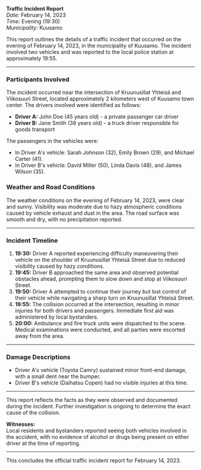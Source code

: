 

**Traffic Incident Report**  
*Date:* February 14, 2023  
*Time:* Evening (19:30)  
*Municipality:* Kuusamo  

This report outlines the details of a traffic incident that occurred on the evening of February 14, 2023, in the municipality of Kuusamo. The incident involved two vehicles and was reported to the local police station at approximately 19:55.

---

### **Participants Involved**  
The incident occurred near the intersection of Kruunusillat Yhteisä and Viikosuuri Street, located approximately 2 kilometers west of Kuusamo town center. The drivers involved were identified as follows:

- **Driver A:** John Doe (45 years old) - a private passenger car driver  
- **Driver B:** Jane Smith (38 years old) - a truck driver responsible for goods transport  

The passengers in the vehicles were:  
- In Driver A's vehicle: Sarah Johnson (32), Emily Brown (29), and Michael Carter (41).  
- In Driver B's vehicle: David Miller (50), Linda Davis (48), and James Wilson (35).

### **Weather and Road Conditions**  
The weather conditions on the evening of February 14, 2023, were clear and sunny. Visibility was moderate due to hazy atmospheric conditions caused by vehicle exhaust and dust in the area. The road surface was smooth and dry, with no precipitation reported.

---

### **Incident Timeline**  
1. **19:30:** Driver A reported experiencing difficulty maneuvering their vehicle on the shoulder of Kruunusillat Yhteisä Street due to reduced visibility caused by hazy conditions.  
2. **19:45:** Driver B approached the same area and observed potential obstacles ahead, prompting them to slow down and stop at Viikosuuri Street.  
3. **19:50:** Driver A attempted to continue their journey but lost control of their vehicle while navigating a sharp turn on Kruunusillat Yhteisä Street.  
4. **19:55:** The collision occurred at the intersection, resulting in minor injuries for both drivers and passengers. Immediate first aid was administered by local bystanders.  
5. **20:00:** Ambulance and fire truck units were dispatched to the scene. Medical examinations were conducted, and all parties were escorted away from the area.

---

### **Damage Descriptions**  
- Driver A's vehicle (Toyota Camry) sustained minor front-end damage, with a small dent near the bumper.  
- Driver B's vehicle (Daihatsu Copen) had no visible injuries at this time.  

---

This report reflects the facts as they were observed and documented during the incident. Further investigation is ongoing to determine the exact cause of the collision.

**Witnesses:**  
Local residents and bystanders reported seeing both vehicles involved in the accident, with no evidence of alcohol or drugs being present on either driver at the time of reporting.

---

This concludes the official traffic incident report for February 14, 2023.